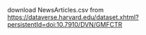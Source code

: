 download NewsArticles.csv from https://dataverse.harvard.edu/dataset.xhtml?persistentId=doi:10.7910/DVN/GMFCTR

